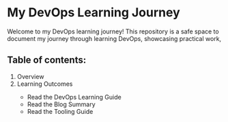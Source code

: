 # My DevOps Learning Journey
Welcome to my DevOps learning journey! This repository is a safe space to document my journey through learning DevOps, showcasing practical work, 

## Table of contents:
<ol>
  <li>Overview</li>
  <li>Learning Outcomes</li>
    <ul>
      <li> Read the DevOps Learning Guide </li>
      <li>Read the Blog Summary</li>
      <li>Read the Tooling Guide</li>
    </ul>
</ol>
